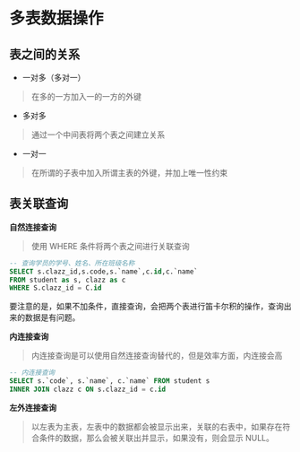 # 多表数据操作

## 表之间的关系

* 一对多（多对一）

> 在多的一方加入一的一方的外键

* 多对多

> 通过一个中间表将两个表之间建立关系

* 一对一

> 在所谓的子表中加入所谓主表的外键，并加上唯一性约束

## 表关联查询

**自然连接查询**

> 使用 WHERE 条件将两个表之间进行关联查询

```sql
-- 查询学员的学号、姓名、所在班级名称
SELECT s.clazz_id,s.code,s.`name`,c.id,c.`name`
FROM student as s, clazz as c
WHERE S.clazz_id = C.id
```

要注意的是，如果不加条件，直接查询，会把两个表进行笛卡尔积的操作，查询出来的数据是有问题。

**内连接查询**

> 内连接查询是可以使用自然连接查询替代的，但是效率方面，内连接会高

```sql
-- 内连接查询
SELECT s.`code`, s.`name`, c.`name` FROM student s 
INNER JOIN clazz c ON s.clazz_id = c.id
```

**左外连接查询**

> 以左表为主表，左表中的数据都会被显示出来，关联的右表中，如果存在符合条件的数据，那么会被关联出并显示，如果没有，则会显示 NULL。



